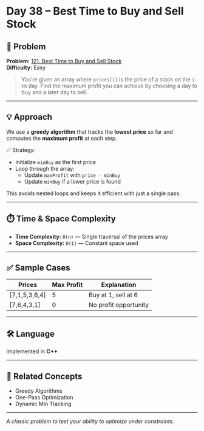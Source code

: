# Day 38 – Best Time to Buy and Sell Stock

## 🧩 Problem

**Problem:** [121. Best Time to Buy and Sell Stock](https://leetcode.com/problems/best-time-to-buy-and-sell-stock/)  
**Difficulty:** Easy  

> You’re given an array where `prices[i]` is the price of a stock on the `i-th` day. Find the maximum profit you can achieve by choosing a day to buy and a later day to sell.

---

## 💡 Approach

We use a **greedy algorithm** that tracks the **lowest price** so far and computes the **maximum profit** at each step.

✅ Strategy:
- Initialize `minBuy` as the first price
- Loop through the array:
  - Update `maxProfit` with `price - minBuy`
  - Update `minBuy` if a lower price is found

This avoids nested loops and keeps it efficient with just a single pass.

---

## ⏱️ Time & Space Complexity

- **Time Complexity:** `O(n)` — Single traversal of the prices array
- **Space Complexity:** `O(1)` — Constant space used

---

## ✅ Sample Cases

| Prices             | Max Profit | Explanation                                |
|--------------------|-------------|--------------------------------------------|
| [7,1,5,3,6,4]       | 5           | Buy at 1, sell at 6                         |
| [7,6,4,3,1]         | 0           | No profit opportunity                      |

---

## 🛠️ Language

Implemented in **C++**

---

## 🔗 Related Concepts

- Greedy Algorithms
- One-Pass Optimization
- Dynamic Min Tracking

---

_A classic problem to test your ability to optimize under constraints._
